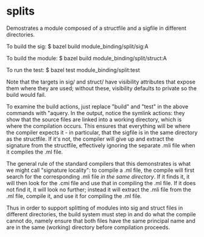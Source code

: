 # splits

Demostrates a module composed of a structfile and a sigfile in
different directories.

To build the sig:    $ bazel build module_binding/split/sig:A

To build the module: $ bazel build module_binding/split/struct:A

To run the test:     $ bazel test module_binding/split:test

Note that the targets in sig/ and struct/ have visibility attributes
that expose them where they are used; without these, visibility
defaults to private so the build would fail.

To examine the build actions, just replace "build" and "test" in the
above commands with "aquery. In the output, notice the symlink
actions: they show that the source files are linked into a working
directory, which is where the compilation occurs. This ensures that
everything will be where the compiler expects it - in particular,
that the sigfile is in the same directory as the structfile. If it's
not, the compiler will give up and extract the signature from the
structfile, effectively ignoring the separate .mli file when it
compiles the .ml file.

The general rule of the standard compilers that this demonstrates is
what we might call "signature locality": to compile a .ml file, the
compile will first search for the corresponding .mli file *in the
same directory*. If it finds it, it will then look for the .cmi file
and use that in compiling the .ml file. If it does not find it, it
will look no further; instead it will extract the .mli file from the
.ml file, compile it, and use it for compiling the .ml file.

Thus in order to support splitting of modules into sig and struct
files in different directories, the build system must step in and do
what the compile cannot do, namely ensure that both files have the
same principal name and are in the same (working) directory before
compilation proceeds.

